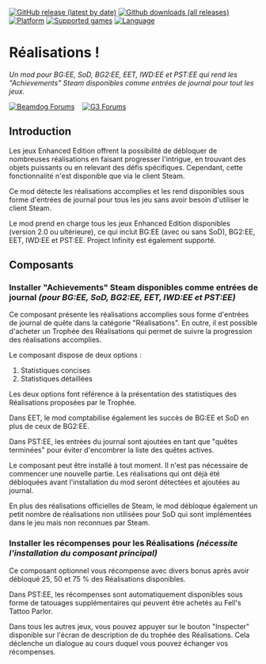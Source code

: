 [![GitHub release (latest by date)](https://img.shields.io/github/v/release/Argent77/A7-Achievements?color=darkred&include_prereleases&label=latest%20release)](https://github.com/Argent77/A7-Achievements/releases/latest)
[![Github downloads (all releases)](https://img.shields.io/github/downloads/Argent77/A7-Achievements/total.svg?color=gold)](https://github.com/Argent77/A7-Achievements/releases)
[![Platform](https://img.shields.io/static/v1?label=platform&message=Windows%20%7C%20macOS%20%7C%20Linux%20%7C%20Project%20Infinity&color=informational)](https://github.com/Argent77/A7-Achievements/releases/latest)
[![Supported games](https://img.shields.io/static/v1?label=supported%20games&message=BG%3AEE%20%7C%20SoD%20%7C%20BG2%3AEE%20%7C%20EET%20%7C%20IWD%3AEE%20%7C%20PST%3AEE&color=indigo)](https://github.com/Argent77/A7-Achievements)
[![Language](https://img.shields.io/static/v1?label=language&message=English%20%7C%20French%20%7C%20Simplified%20Chinese&color=limegreen)](https://github.com/Argent77/A7-Achievements)

# Réalisations !
*Un mod pour BG:EE, SoD, BG2:EE, EET, IWD:EE et PST:EE qui rend les "Achievements" Steam disponibles comme entrées de journal pour tout les jeux.*

[![Beamdog Forums](https://img.shields.io/static/v1?label=Discussion&message=Beamdog%20Forums&color=444&labelColor=eee&style=for-the-badge)](https://forums.beamdog.com/discussion/82630/mod-achievements-for-everyone "Beamdog Forums")
&nbsp;&nbsp;
[![G3 Forums](https://img.shields.io/static/v1?label=Discussion&message=G3%20Forums&color=3b45a3&labelColor=eee&style=for-the-badge)](https://www.gibberlings3.net/forums/topic/33035-achievements-for-everyone/ "The Gibberlings Three Forums")

## Introduction

Les jeux Enhanced Edition offrent la possibilité de débloquer de nombreuses réalisations en faisant progresser l'intrigue, en trouvant des objets puissants ou en relevant des défis spécifiques. Cependant, cette fonctionnalité n'est disponible que via le client Steam.

Ce mod détecte les réalisations accomplies et les rend disponibles sous forme d'entrées de journal pour tous les jeu sans avoir besoin d'utiliser le client Steam.

Le mod prend en charge tous les jeux Enhanced Edition disponibles (version 2.0 ou ultérieure), ce qui inclut BG:EE (avec ou sans SoD), BG2:EE, EET, IWD:EE et PST:EE. Project Infinity est également supporté.

## Composants

### Installer "Achievements" Steam disponibles comme entrées de journal *(pour BG:EE, SoD, BG2:EE, EET, IWD:EE et PST:EE)*

Ce composant présente les réalisations accomplies sous forme d'entrées de journal de quête dans la catégorie "Réalisations". En outre, il est possible d'acheter un Trophée des Réalisations qui permet de suivre la progression des réalisations accomplies.

Le composant dispose de deux options :

1. Statistiques concises
2. Statistiques détaillées

Les deux options font référence à la présentation des statistiques des Réalisations proposées par le Trophée.

Dans EET, le mod comptabilise également les succès de BG:EE et SoD en plus de ceux de BG2:EE.

Dans PST:EE, les entrées du journal sont ajoutées en tant que "quêtes terminées" pour éviter d'encombrer la liste des quêtes actives.

Le composant peut être installé à tout moment. Il n'est pas nécessaire de commencer une nouvelle partie. Les réalisations qui ont déjà été débloquées avant l'installation du mod seront détectées et ajoutées au journal.

En plus des réalisations officielles de Steam, le mod débloque également un petit nombre de réalisations non utilisées pour SoD qui sont implémentées dans le jeu mais non reconnues par Steam.

### Installer les récompenses pour les Réalisations *(nécessite l'installation du composant principal)*

Ce composant optionnel vous récompense avec divers bonus après avoir débloqué 25, 50 et 75 % des Réalisations disponibles.

Dans PST:EE, les récompenses sont automatiquement disponibles sous forme de tatouages supplémentaires qui peuvent être achetés au Fell's Tattoo Parlor.

Dans tous les autres jeux, vous pouvez appuyer sur le bouton "Inspecter" disponible sur l'écran de description de du trophée des Réalisations. Cela déclenche un dialogue au cours duquel vous pouvez échanger vos récompenses.
